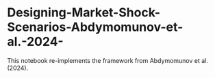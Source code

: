 # Designing-Market-Shock-Scenarios-Abdymomunov-et-al.-2024-
This notebook re-implements the framework from Abdymomunov et al. (2024).
